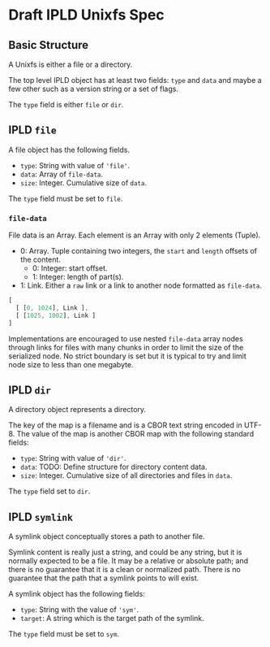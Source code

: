 # Draft IPLD Unixfs Spec

## Basic Structure

A Unixfs is either a file or a directory.

The top level IPLD object has at least two fields: `type` and `data`
and maybe a few other such as a version string or a set of flags.

The `type` field is either `file` or `dir`.

## IPLD `file`

A file object has the following fields.

  - `type`: String with value of `'file'`.
  - `data`: Array of `file-data`.
  - `size`: Integer. Cumulative size of `data`.

The `type` field must be set to `file`.

### `file-data`

File data is an Array. Each element is an Array with only 2 elements (Tuple).

  - 0: Array. Tuple containing two integers, the `start` and `length` offsets of the content.
    - 0: Integer: start offset.
    - 1: Integer: length of part(s).
  - 1: Link. Either a `raw` link or a link to another node formatted as `file-data`.

```javascript
[
  [ [0, 1024], Link ],
  [ [1025, 1002], Link ]
]
```

Implementations are encouraged to use nested `file-data` array nodes through links for files
with many chunks in order to limit the size of the serialized node. No strict boundary is
set but it is typical to try and limit node size to less than one megabyte.

## IPLD `dir`

A directory object represents a directory.

The key of the map is a filename and is a CBOR text string encoded in UTF-8.
The value of the map is another CBOR map with the following standard fields:

  - `type`: String with value of `'dir'`.
  - `data`: TODO: Define structure for directory content data.
  - `size`: Integer. Cumulative size of all directories and files in `data`.

The `type` field set to `dir`.

## IPLD `symlink`

A symlink object conceptually stores a path to another file.

Symlink content is really just a string, and could be any string, but it is
normally expected to be a file.  It may be a relative or absolute path; and
there is no guarantee that it is a clean or normalized path.  There is no
guarantee that the path that a symlink points to will exist.

A symlink object has the following fields:

  - `type`: String with the value of `'sym'`.
  - `target`: A string which is the target path of the symlink.

The `type` field must be set to `sym`.
